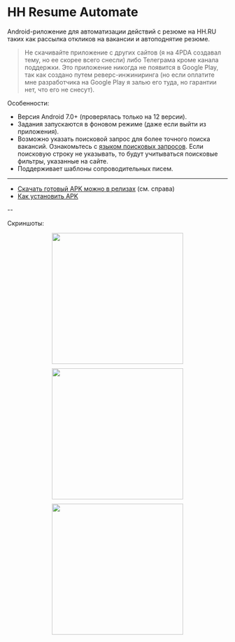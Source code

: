 # HH Resume Automate

Android-риложение для автоматизации действий с резюме на HH.RU таких как рассылка откликов на вакансии и
автоподнятие резюме.

> Не скачивайте приложение с других сайтов (я на 4PDA создавал тему, но ее скорее всего снесли) либо Телеграма кроме канала поддержки. Это приложение никогда не появится в Google Play, так как создано путем реверс-инжиниринга (но если оплатите мне разработчика на Google Play я залью его туда, но гарантии нет, что его не снесут).

Особенности:

* Версия Android 7.0+ (проверялась только на 12 версии).
* Задания запускаются в фоновом режиме (даже если выйти из приложения).
* Возможно указать поисковой запрос для более точного поиска вакансий. Ознакомьтесь с [языком поисковых запросов](https://hh.ru/article/1175). Если поисковую строку не указывать, то будут учитываться поисковые фильтры, указанные на сайте.
* Поддерживает шаблоны сопроводительных писем.

---

- [Скачать готовый APK можно в релизах](../../releases) (см. справа)
- [Как установить APK](https://hi-tech.mail.ru/review/102312-kak-ustanovit-apk-na-android/)

-- 

Скриншоты:

<div style="display: flex; flex-wrap: wrap; justify-content: center; gap: 10px;">
  <img src="https://github.com/user-attachments/assets/2db417dc-d905-449b-919e-0198108e0701" width="300px">
  <img src="https://github.com/user-attachments/assets/e206b347-5669-4dbb-bf16-2101f123825a" width="300px">
  <img src="https://github.com/user-attachments/assets/17094570-cf25-4450-83bd-4808769d3ce5" width="300px">
</div>
